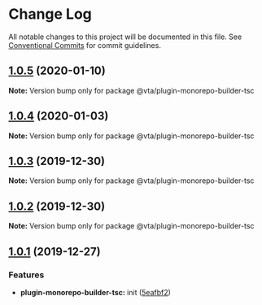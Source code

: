 # Change Log

All notable changes to this project will be documented in this file.
See [Conventional Commits](https://conventionalcommits.org) for commit guidelines.

## [1.0.5](https://github.com/vta-js/vta/compare/v1.0.4...v1.0.5) (2020-01-10)

**Note:** Version bump only for package @vta/plugin-monorepo-builder-tsc

## [1.0.4](https://github.com/vta-js/vta/compare/v1.0.3...v1.0.4) (2020-01-03)

**Note:** Version bump only for package @vta/plugin-monorepo-builder-tsc

## [1.0.3](https://github.com/vta-js/vta/compare/v1.0.2...v1.0.3) (2019-12-30)

**Note:** Version bump only for package @vta/plugin-monorepo-builder-tsc

## [1.0.2](https://github.com/vta-js/vta/compare/v1.0.1...v1.0.2) (2019-12-30)

**Note:** Version bump only for package @vta/plugin-monorepo-builder-tsc

## [1.0.1](https://github.com/vta-js/vta/compare/v1.0.0...v1.0.1) (2019-12-27)

### Features

- **plugin-monorepo-builder-tsc:** init ([5eafbf2](https://github.com/vta-js/vta/commit/5eafbf2))

